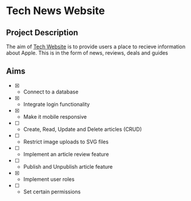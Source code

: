 # Tech News Website
## Project Description
The aim of [Tech Website](https://www.google.com) is to provide users a place to recieve information about Apple. This is in the form of news, reviews, deals and guides

## Aims
- [x] - Connect to a database
- [x] - Integrate login functionality
- [x] - Make it mobile responsive
- [ ] - Create, Read, Update and Delete articles (CRUD)
- [ ] - Restrict image uploads to SVG files
- [ ] - Implement an article review feature
- [ ] - Publish and Unpublish article feature
- [x] - Implement user roles
- [ ] - Set certain permissions 